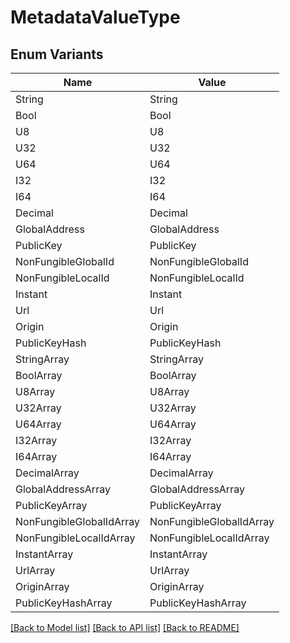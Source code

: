 # MetadataValueType

## Enum Variants

| Name | Value |
|---- | -----|
| String | String |
| Bool | Bool |
| U8 | U8 |
| U32 | U32 |
| U64 | U64 |
| I32 | I32 |
| I64 | I64 |
| Decimal | Decimal |
| GlobalAddress | GlobalAddress |
| PublicKey | PublicKey |
| NonFungibleGlobalId | NonFungibleGlobalId |
| NonFungibleLocalId | NonFungibleLocalId |
| Instant | Instant |
| Url | Url |
| Origin | Origin |
| PublicKeyHash | PublicKeyHash |
| StringArray | StringArray |
| BoolArray | BoolArray |
| U8Array | U8Array |
| U32Array | U32Array |
| U64Array | U64Array |
| I32Array | I32Array |
| I64Array | I64Array |
| DecimalArray | DecimalArray |
| GlobalAddressArray | GlobalAddressArray |
| PublicKeyArray | PublicKeyArray |
| NonFungibleGlobalIdArray | NonFungibleGlobalIdArray |
| NonFungibleLocalIdArray | NonFungibleLocalIdArray |
| InstantArray | InstantArray |
| UrlArray | UrlArray |
| OriginArray | OriginArray |
| PublicKeyHashArray | PublicKeyHashArray |


[[Back to Model list]](../README.md#documentation-for-models) [[Back to API list]](../README.md#documentation-for-api-endpoints) [[Back to README]](../README.md)


